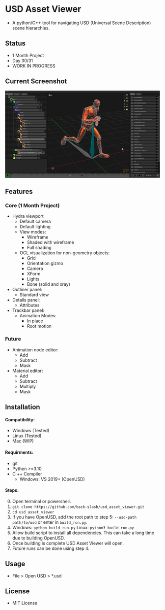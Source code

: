 # USD Asset Viewer
- A python/C++ tool for navigating USD (Universal Scene Description) scene hierarchies.

## Status
- 1 Month Project
- Day 30/31
- WORK IN PROGRESS

## Current Screenshot
![USD Asset Viewer WIP Screenshot](docs/current_wip.png)

## Features

### Core (1 Month Project)
- Hydra viewport
    - Default camera
    - Default lighting
    - View modes:
        - Wireframe
        - Shaded with wireframe
        - Full shading
    - OGL visualization for non-geometry objects:
        - Grid
        - Orientation gizmo
        - Camera
        - XForm
        - Lights
        - Bone (solid and xray)
- Outliner panel:
    - Standard view
- Details panel:
    - Attributes
- Trackbar panel:
    - Animation Modes:
        - In place
        - Root motion

### Future
- Animation node editor:
    - Add
    - Subtract
    - Mask
- Material editor:
    - Add
    - Subtract
    - Multiply
    - Mask

## Installation
#### Compatibility:
- Windows (Tested)
- Linux (Tested)
- Mac (WIP)
#### Requirments:
- git
- Python >=3.10
- C ++ Compiler
    - Windows: VS 2019+ (OpenUSD)


#### Steps:
0) Open terminal or powershell.
2) `git clone https://github.com/back-slash/usd_asset_viewer.git`
3) `cd usd_asset_viewer`
4) If you have OpenUSD, add the root path to step 5: `--usd-path path/to/usd` or enter in `build_run.py`.
5) Windows: `python build_run.py` Linux: `python3 build_run.py`
6) Allow build script to install all dependencies. This can take a long time due to building OpenUSD.
7) Once building is complete USD Asset Viewer will open.
8) Future runs can be done using step 4.


## Usage
- File > Open USD > *.usd


## License
- MIT License
